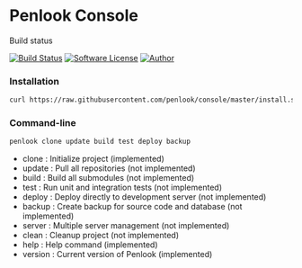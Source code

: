 # Penlook Console

Build status

[![Build Status](https://travis-ci.org/penlook/service.svg?branch=master)](https://travis-ci.org/penlook/service) [![Software License](https://img.shields.io/badge/license-MIT-blue.svg?style=flat)](LICENSE.md) [![Author](http://img.shields.io/badge/author-penlook-red.svg?style=flat)](https://github.com/penlook)

### Installation
```bash
curl https://raw.githubusercontent.com/penlook/console/master/install.sh | bash
```

### Command-line

```bash
penlook clone update build test deploy backup
```

+ clone   : Initialize project (implemented)
+ update  : Pull all repositories (not implemented)
+ build   : Build all submodules  (not implemented)
+ test    : Run unit and integration tests (not implemented)
+ deploy  : Deploy directly to development server (not implemented)
+ backup  : Create backup for source code and database (not implemented)
+ server  : Multiple server management (not implemented)
+ clean   : Cleanup project (not implemented)
+ help    : Help command (implemented)
+ version : Current version of Penlook (implemented)

